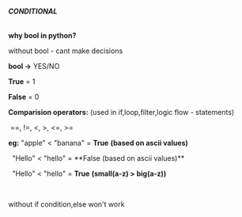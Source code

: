 ###### **CONDITIONAL**



**why bool in python?**

without bool - cant make decisions



**bool ->** YES/NO



**True** = 1

**False** = 0



**Comparision operators:** (used in if,loop,filter,logic flow - statements)

 ==, !=, <, >, <=, >=



**eg:** "apple" < "banana" = **True** **(based on ascii values)**

&nbsp;   "Hello" < "hello" = \*\*False (based on ascii values)\*\*


    "Hello" < "hello" = **True** **(small(a-z) > big(a-z))**

 

without if condition,else won't work

